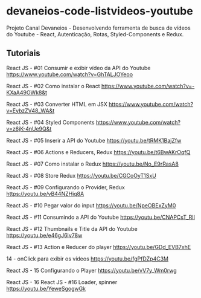 # devaneios-code-listvideos-youtube
Projeto Canal Devaneios - Desenvolvendo ferramenta de busca de vídeos do Youtube - React, Autenticação, Rotas, Styled-Components e Redux.


## Tutoriais

React JS - #01 Consumir e exibir vídeo da API do Youtube
https://www.youtube.com/watch?v=GhTALJOYeoo

React JS - #02 Como instalar o React
https://www.youtube.com/watch?v=-KXaA49OWk8&t

React JS - #03 Converter HTML em JSX
https://www.youtube.com/watch?v=EybzZV48_WA&t

React JS - #04 Styled Components
https://www.youtube.com/watch?v=z6jK-4nUe9Q&t

React JS - #05 Inserir a API do Youtube
https://youtu.be/tRMK1BajZfw 

React JS - #06 Actions e Reducers, Redux
https://youtu.be/t6BwAKrOqfQ

React JS - #07 Como instalar o Redux
https://youtu.be/No_E9rRasA8

React JS - #08 Store Redux
https://youtu.be/CGCoOyT1SxU

React JS - #09 Configurando o Provider, Redux
https://youtu.be/vB44NZHiq8A

React JS - #10 Pegar valor do input
https://youtu.be/NpeOBExZyM0

React JS - #11 Consumindo a API do Youtube
https://youtu.be/CNAPCsT_RlI

React JS - #12 Thumbnails e Title da API do Youtube
https://youtu.be/e46gJ6Iv78w

React JS - #13 Action e Reducer do player
https://youtu.be/GDd_EVB7xhE

14 - onClick para exibir os vídeos
https://youtu.be/fgPfDZp4C3M

React JS - 15 Configurando o Player
https://youtu.be/vV7y_Wm0rwg

React JS - 16 React JS - #16 Loader, spinner
https://youtu.be/YeweSgogwGk